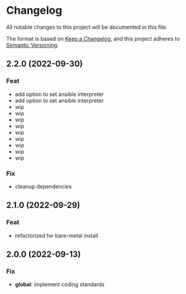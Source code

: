 # Changelog
All notable changes to this project will be documented in this file.

The format is based on [Keep a Changelog](https://keepachangelog.com/en/1.0.0/),
and this project adheres to [Semantic Versioning](https://semver.org/spec/v2.0.0.html).

## 2.2.0 (2022-09-30)

### Feat

- add option to set ansible interpreter
- add option to set ansible interpreter
- wip
- wip
- wip
- wip
- wip
- wip
- wip
- wip
- wip

### Fix

- cleanup dependencies

## 2.1.0 (2022-09-29)

### Feat

- refactorized for bare-metal install

## 2.0.0 (2022-09-13)

### Fix

- **global**: implement coding standards

